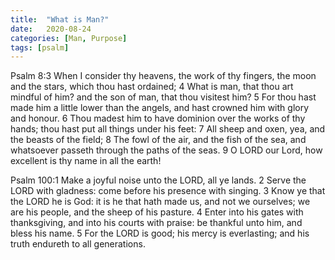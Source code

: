 ```yaml
---
title:  "What is Man?"
date:   2020-08-24
categories: [Man, Purpose]
tags: [psalm]
---
```


Psalm 8:3 When I consider thy heavens, the work of thy fingers, the moon and the stars, which thou hast ordained;
 4 What is man, that thou art mindful of him? and the son of man, that thou visitest him?
 5 For thou hast made him a little lower than the angels, and hast crowned him with glory and honour.
 6 Thou madest him to have dominion over the works of thy hands; thou hast put all things under his feet:
 7 All sheep and oxen, yea, and the beasts of the field;
 8 The fowl of the air, and the fish of the sea, and whatsoever passeth through the paths of the seas.
 9 O LORD our Lord, how excellent is thy name in all the earth!


Psalm 100:1 Make a joyful noise unto the LORD, all ye lands.
 2 Serve the LORD with gladness: come before his presence with singing.
 3 Know ye that the LORD he is God: it is he that hath made us, and not we ourselves; we are his people, and the sheep of his pasture.
 4 Enter into his gates with thanksgiving, and into his courts with praise: be thankful unto him, and bless his name.
 5 For the LORD is good; his mercy is everlasting; and his truth endureth to all generations.
